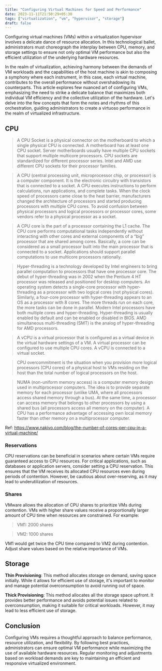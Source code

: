 ```yaml
---
title: "Configuring Virtual Machines for Speed and Performance"
date: 2023-11-11T21:50:29+05:30
tags: ["virtualization", "vm", "hypervisor", "storage"]
draft: false
---
```


Configuring virtual machines (VMs) within a virtualization hypervisor involves a delicate dance of resource allocation. In this technological ballet, administrators must choreograph the interplay between CPU, memory, and storage settings to ensure not only optimal VM performance but also the efficient utilization of the underlying hardware resources.

In the realm of virtualization, achieving harmony between the demands of VM workloads and the capabilities of the host machine is akin to composing a symphony where each instrument, in this case, each virtual machine, contributes to the overall performance without overshadowing its counterparts. This article explores few nuanced art of configuring VMs, emphasizing the need to strike a delicate balance that maximizes both individual VM efficiency and the collective utilization of the hardware. Let's delve into the few concepts  that form the notes and rhythms of this orchestration, guiding administrators to create a virtuoso performance in the realm of virtualized infrastructure.


## CPU

> A CPU Socket is a physical connector on the motherboard to which a single physical CPU is connected. A motherboard has at least one CPU socket. Server motherboards usually have multiple CPU sockets that support multiple multicore processors. CPU sockets are standardized for different processor series. Intel and AMD use different CPU sockets for their processor families.

> A CPU (central processing unit, microprocessor chip, or processor) is a computer component. It is the electronic circuitry with transistors that is connected to a socket. A CPU executes instructions to perform calculations, run applications, and complete tasks. When the clock speed of processors came close to the heat barrier, manufacturers changed the architecture of processors and started producing processors with multiple CPU cores. To avoid confusion between physical processors and logical processors or processor cores, some vendors refer to a physical processor as a socket.

> A CPU core is the part of a processor containing the L1 cache. The CPU core performs computational tasks independently without interacting with other cores and external components of a “big” processor that are shared among cores. Basically, a core can be considered as a small processor built into the main processor that is connected to a socket. Applications should support parallel computations to use multicore processors rationally.

> Hyper-threading is a technology developed by Intel engineers to bring parallel computation to processors that have one processor core. The debut of hyper-threading was in 2002 when the Pentium 4 HT processor was released and positioned for desktop computers. An operating system detects a single-core processor with hyper-threading as a processor with two logical cores (not physical cores). Similarly, a four-core processor with hyper-threading appears to an OS as a processor with 8 cores. The more threads run on each core, the more tasks can be done in parallel. Modern Intel processors have both multiple cores and hyper-threading. Hyper-threading is usually enabled by default and can be enabled or disabled in BIOS. AMD simultaneous multi-threading (SMT) is the analog of hyper-threading for AMD processors.

> A vCPU is a virtual processor that is configured as a virtual device in the virtual hardware settings of a VM. A virtual processor can be configured to use multiple CPU cores. A vCPU is connected to a virtual socket.

> CPU overcommitment is the situation when you provision more logical processors (CPU cores) of a physical host to VMs residing on the host than the total number of logical processors on the host.

> NUMA (non-uniform memory access) is a computer memory design used in multiprocessor computers. The idea is to provide separate memory for each processor (unlike UMA, where all processors access shared memory through a bus). At the same time, a processor can access memory that belongs to other processors by using a shared bus (all processors access all memory on the computer). A CPU has a performance advantage of accessing own local memory faster than other memory on a multiprocessor computer.

Ref: https://www.nakivo.com/blog/the-number-of-cores-per-cpu-in-a-virtual-machine/

### Reservations

CPU reservations can be beneficial in scenarios where certain VMs require guaranteed access to CPU resources. For critical applications, such as databases or application servers, consider setting a CPU reservation. This ensures that the VM receives its allocated CPU resources even during periods of contention. However, be cautious about over-reserving, as it may lead to underutilization of resources.

### Shares

VMware allows the allocation of CPU shares to prioritize VMs during contention. VMs with higher share values receive a proportionally larger amount of CPU time when resources are constrained. For example:

>VM1: 2000 shares

>VM2: 1000 shares

VM1 would get twice the CPU time compared to VM2 during contention. Adjust share values based on the relative importance of VMs.

## Storage

**Thin Provisioning**: This method allocates storage on demand, saving space initially. While it allows for efficient use of storage, it's important to monitor and manage potential overconsumption to avoid running out of space.

**Thick Provisioning**: This method allocates all the storage space upfront. It provides better performance and avoids potential issues related to overconsumption, making it suitable for critical workloads. However, it may lead to less efficient use of storage.


## Conclusion
Configuring VMs requires a thoughtful approach to balance performance, resource utilization, and flexibility. By following best practices, administrators can ensure optimal VM performance while maximizing the use of available hardware resources. Regular monitoring and adjustments based on workload demands are key to maintaining an efficient and responsive virtualized environment.

